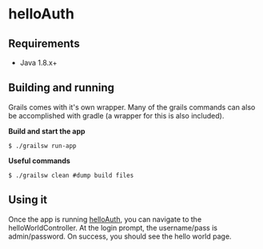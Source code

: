 # helloAuth

## Requirements

  - Java 1.8.x+

## Building and running

Grails comes with it's own wrapper. Many of the grails commands can also be accomplished with gradle (a wrapper for this is also included).

**Build and start the app**

    $ ./grailsw run-app

**Useful commands**

    $ ./grailsw clean #dump build files

## Using it

Once the app is running [helloAuth](http://localhost:8080), you can navigate to the helloWorldController. At the login prompt, the username/pass is admin/password. On success, you should see the hello world page.
